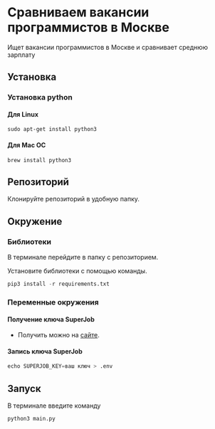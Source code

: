 # Сравниваем вакансии программистов в Москве
Ищет вакансии программистов в Москве и сравнивает среднюю зарплату
## Установка 

### Установка python
   
#### Для Linux 
```
sudo apt-get install python3
```
#### Для Mac OC
```
brew install python3
```
## Репозиторий
Клонируйте репозиторий в удобную папку.

## Окружение

### Библиотеки

В терминале перейдите в папку с репозиторием.

Установите библиотеки с помощью команды.
```python 
pip3 install -r requirements.txt
```

### Переменные окружения 
#### Получение ключа SuperJob
* Получить можно на [сайте](https://api.superjob.ru/).

#### Запись ключа SuperJob
```python
echo SUPERJOB_KEY=ваш ключ > .env
```

## Запуск 

В терминале введите команду
```python
python3 main.py
```
